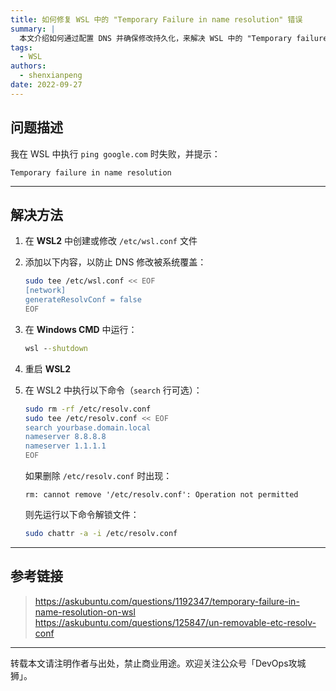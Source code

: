 ```yaml
---
title: 如何修复 WSL 中的 "Temporary Failure in name resolution" 错误
summary: |
  本文介绍如何通过配置 DNS 并确保修改持久化，来解决 WSL 中的 "Temporary failure in name resolution" 问题。
tags:
  - WSL
authors:
  - shenxianpeng
date: 2022-09-27
---
```


## 问题描述

我在 WSL 中执行 `ping google.com` 时失败，并提示：

```
Temporary failure in name resolution
```

---

## 解决方法

1. 在 **WSL2** 中创建或修改 `/etc/wsl.conf` 文件  
2. 添加以下内容，以防止 DNS 修改被系统覆盖：

    ```bash
    sudo tee /etc/wsl.conf << EOF
    [network]
    generateResolvConf = false
    EOF
    ```

3. 在 **Windows CMD** 中运行：

    ```cmd
    wsl --shutdown
    ```

4. 重启 **WSL2**  
5. 在 WSL2 中执行以下命令（`search` 行可选）：

    ```bash
    sudo rm -rf /etc/resolv.conf
    sudo tee /etc/resolv.conf << EOF
    search yourbase.domain.local
    nameserver 8.8.8.8
    nameserver 1.1.1.1
    EOF
    ```

    如果删除 `/etc/resolv.conf` 时出现：

    ```
    rm: cannot remove '/etc/resolv.conf': Operation not permitted
    ```

    则先运行以下命令解锁文件：

    ```bash
    sudo chattr -a -i /etc/resolv.conf
    ```

---

## 参考链接

> https://askubuntu.com/questions/1192347/temporary-failure-in-name-resolution-on-wsl  
> https://askubuntu.com/questions/125847/un-removable-etc-resolv-conf  

---

转载本文请注明作者与出处，禁止商业用途。欢迎关注公众号「DevOps攻城狮」。
